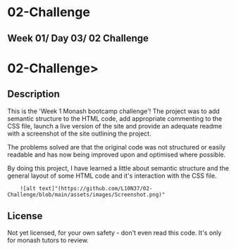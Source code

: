 # 02-Challenge

## Week 01/ Day 03/ 02 Challenge



# 02-Challenge>

## Description

This is the 'Week 1 Monash bootcamp challenge'!
The project was to add semantic structure to the HTML code, add appropriate commenting to the
CSS file, launch a live version of the site and provide an adequate readme with a screenshot of the site outlining the project.

The problems solved are that the original code was not structured or easily readable and has 
now being improved upon and optimised where possible.

By doing this project, I have learned a little about semantic structure and the general layout
of some HTML code and it's interaction with the CSS file.



        ![alt text]"(https://github.com/L10N37/02-Challenge/blob/main/assets/images/Screenshot.png)"
   
## License

Not yet licensed, for your own safety - don't even read this code. It's only for monash tutors to review.